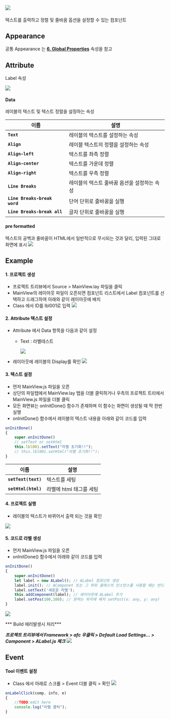 ![](https://wikidocs.net/images/page/24553/label.png)
####
텍스트를 출력하고 정렬 및 줄바꿈 옵션을 설정할 수 있는 컴포넌트

## Appearance 
공통 Appearance 는 **[6. Global Properties](https://wikidocs.net/24099)** 속성을 참고

## Attribute
Label 속성

![](https://wikidocs.net/images/page/24553/label_Attribute.png)

#### Data
레이블의 텍스트 및 텍스트 정렬을 설정하는 속성

| **이름** | **설명** |
|--|--|
|**`Text`**| 레이블의 텍스트를 설정하는 속성|
|**`Align`**| 레이블 텍스트의 정렬을 설정하는 속성|
|**`Align-left`**| 텍스트를 좌측 정렬|
|**`Align-center`**| 텍스트를 가운데 정렬| 
|**`Align-right`**| 텍스트를 우측 정렬 |
|**`Line Breaks`**|레이블의 텍스트 줄바꿈 옵션을 설정하는 속성|
|**`Line Breaks-break word`**| 단어 단위로 줄바꿈을 실행 |
|**`Line Breaks-break all`**| 글자 단위로 줄바꿈을 실행 |

#### pre formatted
텍스트의 공백과 줄바꿈이 HTML에서 일반적으로 무시되는 것과 달리, 입력된 그대로 화면에 표시
![](https://wikidocs.net/images/page/24553/label_pre.png)

## Example
 
#### 1. 프로젝트 생성
* 프로젝트 트리뷰에서 Source > MainView.lay 파일을 클릭
* MainView의 레이아웃 파일이 오픈되면 컴포넌트 리스트에서 Label 컴포넌트를 선택하고 드래그하여 아래와 같이 레이아웃에 배치
* Class 에서 ID를 lbl001로 입력
    ![](https://wikidocs.net/images/page/24553/label_create.png)  

#### 2. Attribute 텍스트 설정 
* Attribute 에서 Data 항목을 다음과 같이 설정
    * Text : 라벨테스트 
   
      ![](https://wikidocs.net/images/page/24553/label_test.png) 
    
* 레이아웃에 레이블의 Display를 확인
    ![](https://wikidocs.net/images/page/24553/label_screen.png) 
    
 
  
#### 3. 텍스트 설정 
* 먼저 MainView.js 파일을 오픈
* 상단의 파일탭에서 MainView.lay 탭을 더블 클릭하거나 우측의 프로젝트 트리에서 MainView.js 파일을 더블 클릭
* 모든 화면뷰는 onInitDone() 함수가 존재하며 이 함수는 화면이 생성될 때 딱 한번 실행
* onInitDone() 함수에서 레이블의 텍스트 내용을 아래와 같이 코드를 입력

```javascript
onInitDone()
{
	super.onInitDone()
	// setText or setHtml
	this.lbl001.setText("라벨 초기화!!");
	// this.lbl001.setHtml("라벨 초기화!!");
}
```
 
|이름| 설명 |
|--|--|
| **`setText(text)`** | 텍스트를 세팅 |
| **`setHtml(html)`** | 라벨에 html 태그를 세팅 |

  
  
#### 4. 프로젝트 실행
* 레이블의 텍스트가 바뀌어서 출력 되는 것을 확인

![](https://wikidocs.net/images/page/24553/label_screen2.png)

#### 5. 코드로 라벨 생성
* 먼저 MainView.js 파일을 오픈
* onInitDone() 함수에서 아래와 같이 코드를 입력

```javascript
onInitDone()
{
	super.onInitDone()
	let label = new ALabel(); // ALabel 컴포넌트 생성
	label.init(); // AComponet 또는 그 하위 클래스의 인스턴스를 사용할 때는 반드시 init 메서드 호출
	label.setText('새로운 라벨');
	this.addComponent(label); // 레이아웃에 ALabel 추가
	label.setPos(100,100); // 원하는 위치에 배치 setPost(x: any, y: any)
}
```

![](https://wikidocs.net/images/page/24553/label_new.png)

 *** Build 에러발생시 처리***
 
 ***프로젝트 트리뷰에서 Framework > afc 우클릭 > Default Load Settings... > Component > ALabel.js 체크***
 ![](https://wikidocs.net/images/page/24553/label_component.png)

## Event

#### Tool 이벤트 설정

* Class 에서 아래로 스크롤 > Event 더블 클릭 > 확인
![](https://wikidocs.net/images/page/24553/label_event.png)

```javascript
onLabelClick(comp, info, e)
{
	//TODO:edit here
	console.log("라벨 클릭");
}
```